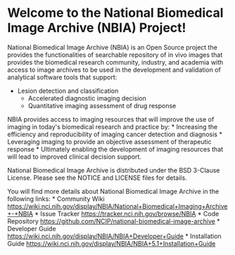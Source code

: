 Welcome to the National Biomedical Image Archive (NBIA) Project!
=================================
National Biomedical Image Archive (NBIA) is an Open Source project the provides the functionalities of searchable repository of in vivo images 
that provides the biomedical research community, industry, and academia with access to image archives to be used in the development and validation of analytical software tools that support:
  * Lesion detection and classification
	* Accelerated diagnostic imaging decision
	* Quantitative imaging assessment of drug response

NBIA provides access to imaging resources that will improve the use of imaging in today's biomedical research and practice by:
	* Increasing the efficiency and reproducibility of imaging cancer detection and diagnosis
	* Leveraging imaging to provide an objective assessment of therapeutic response
	* Ultimately enabling the development of imaging resources that will lead to improved clinical decision support.

National Biomedical Image Archive  is distributed under the BSD 3-Clause License.
Please see the NOTICE and LICENSE files for details.

You will find more details about National Biomedical Image Archive  in the following links:
    *  Community Wiki <https://wiki.nci.nih.gov/display/NBIA/National+Biomedical+Imaging+Archive+-+NBIA>
    *  Issue Tracker <https://tracker.nci.nih.gov/browse/NBIA>
    *  Code Repository <https://github.com/NCIP/national-biomedical-image-archive>
    *  Developer Guide <https://wiki.nci.nih.gov/display/NBIA/NBIA+Developer+Guide>
    *  Installation Guide <https://wiki.nci.nih.gov/display/NBIA/NBIA+5.1+Installation+Guide>
